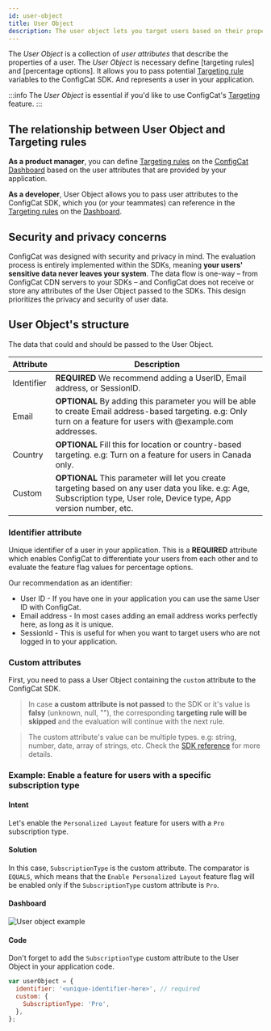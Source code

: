 ```yaml
---
id: user-object
title: User Object
description: The user object lets you target users based on their properties with different features. The user object is essential for beta and A/B testing.
---
```


The *User Object*  is a collection of *user attributes* that describe the properties of a user. The *User Object* is necessary define [targeting rules] and [percentage options].
It allows you to pass potential [Targeting rule](/advanced/targeting) variables to the ConfigCat SDK.
And represents a user in your application.

:::info
The *User Object* is essential if you'd like to use ConfigCat's [Targeting](/advanced/targeting) feature.
:::

## The relationship between User Object and Targeting rules

**As a product manager**, you can define [Targeting rules](/advanced/targeting) on the <a href="https://app.configcat.com" target="_blank">ConfigCat Dashboard</a> based on the user attributes that are provided by your application.

**As a developer**, User Object allows you to pass user attributes to the ConfigCat SDK, which you (or your teammates) can reference in the [Targeting rules](/advanced/targeting) on the <a href="https://app.configcat.com" target="_blank">Dashboard</a>.

## Security and privacy concerns

ConfigCat was designed with security and privacy in mind. The evaluation process is entirely implemented within the SDKs, meaning **your users' sensitive data never leaves your system**. The data flow is one-way – from ConfigCat CDN servers to your SDKs – and ConfigCat does not receive or store any attributes of the User Object passed to the SDKs. This design prioritizes the privacy and security of user data.

## User Object's structure

The data that could and should be passed to the User Object.

| Attribute  | Description                                                                                                                                                              |
| ---------- | ------------------------------------------------------------------------------------------------------------------------------------------------------------------------ |
| Identifier | **REQUIRED** We recommend adding a UserID, Email address, or SessionID.                                                                                                  |
| Email      | **OPTIONAL** By adding this parameter you will be able to create Email address-based targeting. e.g: Only turn on a feature for users with @example.com addresses.       |
| Country    | **OPTIONAL** Fill this for location or country-based targeting. e.g: Turn on a feature for users in Canada only.                                                         |
| Custom     | **OPTIONAL** This parameter will let you create targeting based on any user data you like. e.g: Age, Subscription type, User role, Device type, App version number, etc. |

### Identifier attribute

Unique identifier of a user in your application. This is a **REQUIRED** attribute which enables ConfigCat to differentiate your users from each other and to evaluate the feature flag values for percentage options.

Our recommendation as an identifier:

- User ID - If you have one in your application you can use the same User ID with ConfigCat.
- Email address - In most cases adding an email address works perfectly here, as long as it is unique.
- SessionId - This is useful for when you want to target users who are not logged in to your application.

### Custom attributes

First, you need to pass a User Object containing the `custom` attribute to the ConfigCat SDK.

> In case **a custom attribute is not passed** to the SDK or it's value is **falsy** (unknown, null, ""), the corresponding **targeting rule will be skipped** and the evaluation will continue with the next rule.

> The custom attribute's value can be multiple types. e.g: string, number, date, array of strings, etc. Check the [SDK reference](sdk-reference/overview) for more details.

### Example: Enable a feature for users with a specific subscription type

#### Intent
Let's enable the `Personalized Layout` feature for users with a `Pro` subscription type.

#### Solution
In this case, `SubscriptionType` is the custom attribute. The comparator is `EQUALS`, which means that the `Enable Personalized Layout` feature flag will be enabled only if the `SubscriptionType` custom attribute is `Pro`.

#### Dashboard
![User object example](/assets/targeting/user-object/user-object-example.jpg)

#### Code
Don't forget to add the `SubscriptionType` custom attribute to the User Object in your application code.

```js
var userObject = {
  identifier: '<unique-identifier-here>', // required
  custom: {
    SubscriptionType: 'Pro',
  },
};
```



